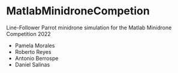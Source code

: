 # MatlabMinidroneCompetion

Line-Follower Parrot minidrone simulation for the Matlab Minidrone Competition 2022

- Pamela Morales
- Roberto Reyes
- Antonio Berrospe
- Daniel Salinas